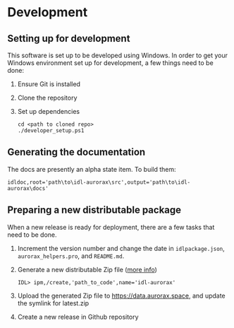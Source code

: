 # Development

## Setting up for development

This software is set up to be developed using Windows. In order to get your Windows environment set up for development, a few things need to be done:

1. Ensure Git is installed
2. Clone the repository
3. Set up dependencies

    ```
    cd <path to cloned repo>
    ./developer_setup.ps1
    ```

## Generating the documentation

The docs are presently an alpha state item. To build them:

```idl
idldoc,root='path\to\idl-aurorax\src',output='path\to\idl-aurorax\docs'
```

## Preparing a new distributable package

When a new release is ready for deployment, there are a few tasks that need to be done.

1. Increment the version number and change the date in `idlpackage.json`, `aurorax_helpers.pro`, and `README.md`.
2. Generate a new distributable Zip file ([more info](https://www.l3harrisgeospatial.com/docs/ipm.html#CREATE))

    ```idl
    IDL> ipm,/create,'path_to_code',name='idl-aurorax'
    ```

3. Upload the generated Zip file to https://data.aurorax.space, and update the symlink for latest.zip
4. Create a new release in Github repository
